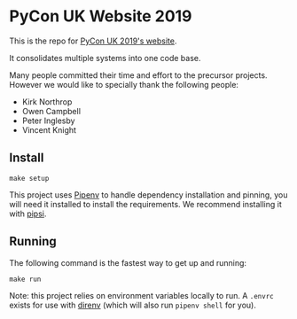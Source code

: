 # PyCon UK Website 2019
This is the repo for [PyCon UK 2019's website](http://2019.pyconuk.org).

It consolidates multiple systems into one code base.

Many people committed their time and effort to the precursor projects.
However we would like to specially thank the following people:

* Kirk Northrop
* Owen Campbell
* Peter Inglesby
* Vincent Knight


## Install

    make setup

This project uses [Pipenv](https://pipenv.readthedocs.io/en/latest/) to handle dependency installation and pinning, you will need it installed to install the requirements.
We recommend installing it with [pipsi](https://github.com/mitsuhiko/pipsi).


## Running
The following command is the fastest way to get up and running:

    make run


Note: this project relies on environment variables locally to run.
A `.envrc` exists for use with [direnv](https://direnv.net/) (which will also run `pipenv shell` for you).
